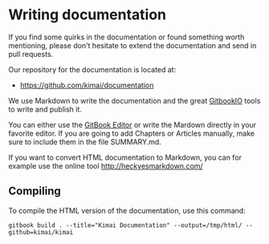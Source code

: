 # Writing documentation

If you find some quirks in the documentation or found something worth mentioning, please don't hesitate to extend the documentation and send in pull requests.

Our repository for the documentation is located at:
* https://github.com/kimai/documentation

We use Markdown to write the documentation and the great [GitbookIO](https://github.com/GitbookIO) tools to write and publish it.

You can either use the [GitBook Editor](https://github.com/GitbookIO/editor) or write the Mardown directly in your favorite editor. If you are going to add Chapters or Articles manually, make sure to include them in the file SUMMARY.md.

If you want to convert HTML documentation to Markdown, you can for example use the online tool http://heckyesmarkdown.com/

## Compiling

To compile the HTML version of the documentation, use this command:
```
gitbook build . --title="Kimai Documentation" --output=/tmp/html/ --github=kimai/kimai
```